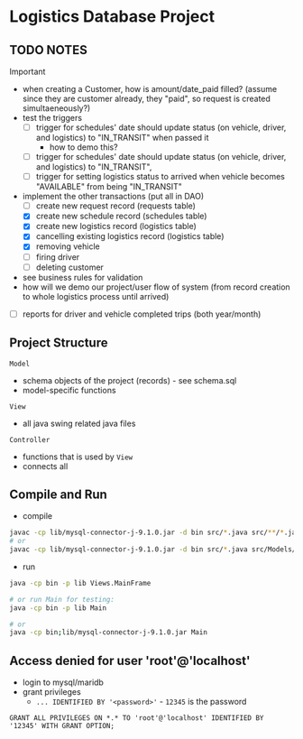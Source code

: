 # Logistics Database Project

## TODO NOTES

> [!IMPORTANT]
> - when creating a Customer, how is amount/date_paid filled? (assume since they are customer already, they "paid", so request is created simultaeneously?)
> - test the triggers
>   - [ ] trigger for schedules' date should update status (on vehicle, driver, and logistics) to "IN_TRANSIT" when passed it
>       - how to demo this?
>   - [ ] trigger for schedules' date should update status (on vehicle, driver, and logistics) to "IN_TRANSIT", 
>   - [ ] trigger for setting logistics status to arrived when vehicle becomes "AVAILABLE" from being "IN_TRANSIT"
> - implement the other transactions (put all in DAO)
>   - [ ] create new request record (requests table)
>   - [x] create new schedule record (schedules table)
>   - [x] create new logistics record (logistics table)
>   - [x] cancelling existing logistics record (logistics table)
>   - [x] removing vehicle
>   - [ ] firing driver
>   - [ ] deleting customer
> - see business rules for validation
> - how will we demo our project/user flow of system (from record creation to whole logistics process until arrived)
> - [ ] reports for driver and vehicle completed trips (both year/month)



## Project Structure

`Model`
- schema objects of the project (records) - see schema.sql
- model-specific functions

`View`
- all java swing related java files

`Controller`
- functions that is used by `View`
- connects all

## Compile and Run

- compile
```bash
javac -cp lib/mysql-connector-j-9.1.0.jar -d bin src/*.java src/**/*.java
# or
javac -cp lib/mysql-connector-j-9.1.0.jar -d bin src/*.java src/Models/*.java src/Views/*.java src/Controllers/*.java src/Database/*.java src/Services/*.java
```

- run
```bash
java -cp bin -p lib Views.MainFrame

# or run Main for testing: 
java -cp bin -p lib Main

# or 
java -cp bin;lib/mysql-connector-j-9.1.0.jar Main
```

## Access denied for user 'root'@'localhost' 

- login to mysql/maridb
- grant privileges
    - `... IDENTIFIED BY '<password>'` - `12345` is the password

```mysql
GRANT ALL PRIVILEGES ON *.* TO 'root'@'localhost' IDENTIFIED BY '12345' WITH GRANT OPTION;
```

